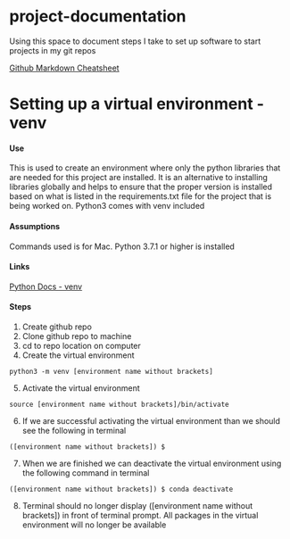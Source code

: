 # project-documentation
Using this space to document steps I take to set up software to start projects in my git repos

[Github Markdown Cheatsheet](https://github.com/adam-p/markdown-here/wiki/Markdown-Cheatsheet)

# Setting up a virtual environment - venv
#### Use
This is used to create an environment where only the python libraries that are needed for this project are installed.  It is an alternative to installing libraries globally and helps to ensure that the proper version is installed based on what is listed in the requirements.txt file for the project that is being worked on.  Python3 comes with venv included 

#### Assumptions
Commands used is for Mac.  Python 3.7.1 or higher is installed

#### Links
[Python Docs - venv](https://docs.python.org/3/tutorial/venv.html)
    
#### Steps
1. Create github repo
2. Clone github repo to machine
3. cd to repo location on computer
4. Create the virtual environment
```
python3 -m venv [environment name without brackets] 
```
5. Activate the virtual environment
```
source [environment name without brackets]/bin/activate
```
6. If we are successful activating the virtual environment than we should see the following in terminal
```
([environment name without brackets]) $
```
7. When we are finished we can deactivate the virtual environment using the following command in terminal
```
([environment name without brackets]) $ conda deactivate
```
8. Terminal should no longer display ([environment name without brackets]) in front of terminal prompt.  All packages in the virtual environment will no longer be available
